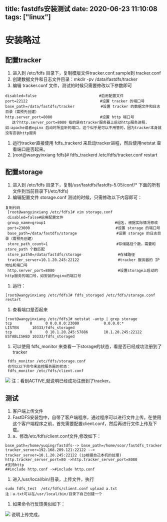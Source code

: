 title: fastdfs安装测试
date: 2020-06-23 11:10:08
tags: ["linux"]
---------
# 安装略过

## 配置tracker 
1. 进入到 /etc/fdfs 目录下，复制模版文件tracker.conf.sample到 tracker.conf
1. 创建数据文件和日志文件目录：mkdir -pv /data/fastdfs/tracker
1. 编辑 tracker.conf 文件，测试的时候只需要修改以下参数即可
```
disabled=false　　　　　　　　　　　   　　　　#启用配置文件
port=22122                            　　 #设置 tracker 的端口号
base_path=/data/fastdfs/tracker       　   #设置 tracker 的数据文件和日志目录（需预先创建）
http.server_port=8080                 　　 #设置 http 端口号
   这个http.server_port=8080 指的是在tracker服务器上启动http服务进程，如:apache或者nginx 启动时所监听的端口，这个似乎是可以不用管的，因为tracker本身就没有安装http服务
```
1. 运行tracker直接使用 fdfs_trackerd 来启动tracker进程，然后使用netstat 查看端口是否起来。
1. [root@wangyinxiang fdfs]# fdfs_trackerd /etc/fdfs/tracker.conf restart

## 配置storage    

1. 进入到 /etc/fdfs 目录下，复制/usr/fastdfs/fastdfs-5.05/conf/* 下面的所有文件到当前目录下(/etc/fdfs)
1. 编辑配置文件 storage.conf 测试的时候，只需修改以下内容即可：
```
复制代码
 [root@wangyinxiang /etc/fdfs]# vim storage.conf
 disabled=false#启用配置文件
 group_name=group1                     　　　　　　#组名，根据实际情况修改
 port=23000                            　　　　  　#设置 storage 的端口号
 base_path=/data/fastdfs/storage         　　　　  #设置 storage 的日志目录（需预先创建）
 store_path_count=1                    　　   　　 #存储路径个数，需要和 store_path 个数匹配
 store_path0=/data/fastdfs/storage       　　　　　 #存储路径
 tracker_server=10.1.20.245:22122      　 　　　　  #tracker 服务器的 IP 地址和端口号
 http.server_port=8080                　　    　　　#设置storage上启动的http服务的端口号，如安装的nginx的端口号
```
1. 运行：
```
[root@wangyinxiang /etc/fdfs]# fdfs_storaged /etc/fdfs/storage.conf restart
```
1. 查看端口是否起来
```
[root@wangyinxiang /etc/fdfs]# netstat -antp | grep storage
tcp        0      0 0.0.0.0:23000           0.0.0.0:*               LISTEN      10333/fdfs_storaged
tcp        0      0 10.1.20.245:57886       10.1.20.245:22122       ESTABLISHED 10333/fdfs_storaged
```
1. 可以使用 fdfs_monitor 来查看一下storage的状态，看是否已经成功注册到了tracker
```
 fdfs_monitor /etc/fdfs/storage.conf
 也可以以下命令来监控服务器的状态：
 fdfs_monitor /etc/fdfs/client.conf
```
 <img src="https://micrqwe.github.io/img/1.png">
 注：看到ACTIVE,就说明已经成功注册到了tracker。


## 测试
1. 客户端上传文件
1. FastDFS安装包中，自带了客户端程序，通过程序可以进行文件上传。在使用这个客户端程序之前，首先需要配置client.conf，然后再进行文件上传及下载。
1. a、修改/etc/fdfs/client.conf文件,修改如下：
```
base_path=/home/yuqing/fastdfs--> base_path=/home/soar/fastdfs_tracker  
tracker_server=192.168.209.121:22122 --> tracker_server=10.1.20.245:22122 (ip根据自己本机的处理)
http.tracker_server_port=80 ->http.tracker_server_port=8080  
#支持http
##include http.conf ->#include http.conf   
```
1. 进入/usr/local/bin/目录，上传文件，执行  
```
sudo fdfs_test  /etc/fdfs/client.conf upload a.txt   
注：a.txt可以在/usr/local/bin/目录下自己创建一个
```
1. 如果命令行反馈类似如下：
 <img src="https://micrqwe.github.io/img/2.png">
 说明上传完成。
